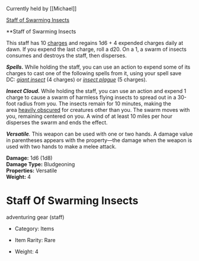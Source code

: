 Currently held by [[Michael]]


[Staff of Swarming Insects](https://roll20.net/compendium/dnd5e/Staff%20of%20Swarming%20Insects#content)

**Staff of Swarming Insects  

This staff has 10 [charges](https://roll20.net/compendium/dnd5e/Rules:Magic%20Items?expansion=0#h-Charges) and regains 1d6 + 4 expended charges daily at dawn. If you expend the last charge, roll a d20. On a 1, a swarm of insects consumes and destroys the staff, then disperses.  
  
**_Spells._** While holding the staff, you can use an action to expend some of its charges to cast one of the following spells from it, using your spell save DC: [_giant insect_](https://roll20.net/compendium/dnd5e/Spells:giant%20insect?expansion=0#content) (4 charges) or [_insect plague_](https://roll20.net/compendium/dnd5e/Spells:insect%20plague?expansion=0#content) (5 charges).  
  
_**Insect Cloud.**_ While holding the staff, you can use an action and expend 1 charge to cause a swarm of harmless flying insects to spread out in a 30-foot radius from you. The insects remain for 10 minutes, making the area [heavily obscured](https://roll20.net/compendium/dnd5e/Rules:The%20Environment?expansion=0#toc_3) for creatures other than you. The swarm moves with you, remaining centered on you. A wind of at least 10 miles per hour disperses the swarm and ends the effect.

_**Versatile**._ This weapon can be used with one or two hands. A damage value in parentheses appears with the property—the damage when the weapon is used with two hands to make a melee attack.

**Damage:** 1d6 (1d8)  
**Damage Type:** Bludgeoning  
**Properties:** Versatile  
**Weight:** 4
# Staff Of Swarming Insects

adventuring gear (staff)

- Category: Items

- Item Rarity: Rare

- Weight: 4